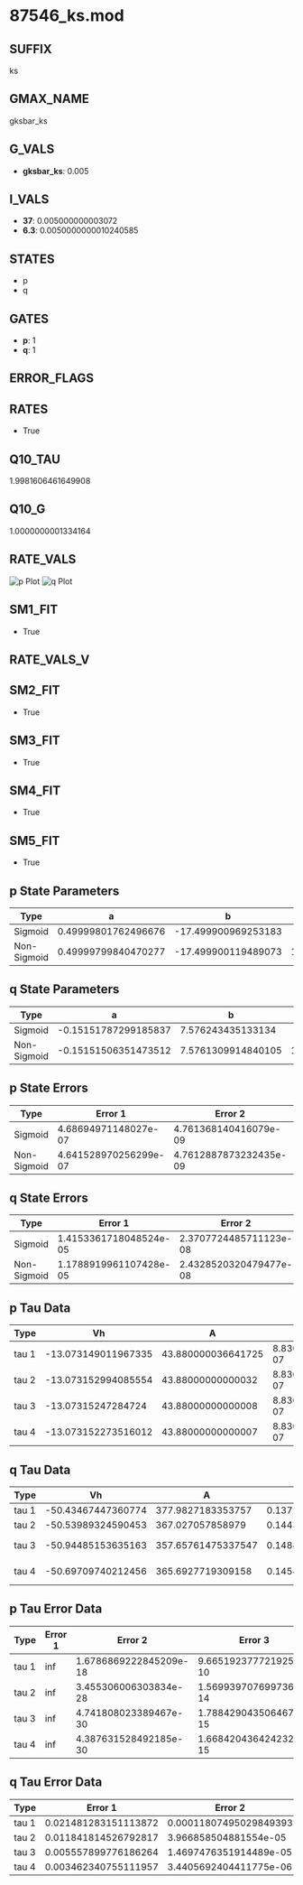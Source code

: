 # 87546_ks.mod

## SUFFIX

ks

## GMAX_NAME

gksbar_ks

## G_VALS

- **gksbar_ks**: 0.005

## I_VALS

- **37**: 0.005000000003072
- **6.3**: 0.0050000000010240585

## STATES

- p
- q

## GATES

- **p**: 1
- **q**: 1

## ERROR_FLAGS


## RATES

- True

## Q10_TAU

1.9981606461649908

## Q10_G

1.0000000001334164

## RATE_VALS

![p Plot](/Users/pbozelos/Dropbox/icg-Chai-Panos/supermodels/output_markdown_files/K/87546_ks.mod/images/p.png)
![q Plot](/Users/pbozelos/Dropbox/icg-Chai-Panos/supermodels/output_markdown_files/K/87546_ks.mod/images/q.png)

## SM1_FIT

- True

## RATE_VALS_V

## SM2_FIT

- True

## SM3_FIT

- True

## SM4_FIT

- True

## SM5_FIT

- True

## p State Parameters

| Type | a | b | c | d |
| --- | --- | --- | --- | --- |
| Sigmoid | 0.49999801762496676 | -17.499900969253183 |
| Non-Sigmoid | 0.49999799840470277 | -17.499900119489073 | 1.0000000162503884 | 2.1203999545525163e-08 |

## q State Parameters

| Type | a | b | c | d |
| --- | --- | --- | --- | --- |
| Sigmoid | -0.15151787299185837 | 7.576243435133134 |
| Non-Sigmoid | -0.15151506351473512 | 7.5761309914840105 | 1.0000087581637032 | 3.631138596370083e-07 |

## p State Errors

| Type | Error 1 | Error 2 | Error 3 |
| --- | --- | --- | --- |
| Sigmoid | 4.68694971148027e-07 | 4.761368140416079e-09 | 3.066198869851466e-07 |
| Non-Sigmoid | 4.641528970256299e-07 | 4.7612887873232435e-09 | 3.036484656134252e-07 |

## q State Errors

| Type | Error 1 | Error 2 | Error 3 |
| --- | --- | --- | --- |
| Sigmoid | 1.4153361718048524e-05 | 2.3707724485711123e-08 | 1.1100972072765229e-05 |
| Non-Sigmoid | 1.1788919961107428e-05 | 2.4328520320479477e-08 | 9.246458464311922e-06 |

## p Tau Data

| Type | Vh | A | b1 | b2 | c1 | c2 | d1 | d2 | e1 | e2 |
| --- | --- | --- | --- | --- | --- | --- | --- | --- | --- | --- |
| tau 1 | -13.073149011967335 | 43.880000036641725 | 8.830159980942629e-07 | 8.830068627112676e-07 |
| tau 2 | -13.073152994085554 | 43.88000000000032 | 8.830123984080538e-07 | 4.720369983888933e-13 | 8.830123972563522e-07 | -3.0766980395523047e-13 |
| tau 3 | -13.07315247284724 | 43.88000000000008 | 8.830123790676135e-07 | 4.720370929352963e-13 | -2.4259399774483736e-16 | 8.830123790630386e-07 | -3.0766980395523047e-13 | -2.4272939158619794e-16 |
| tau 4 | -13.073152273516012 | 43.88000000000007 | 8.830123714329691e-07 | 4.720371808244845e-13 | -2.4259399774483736e-16 | 2.488331437915638e-19 | 8.830123714268014e-07 | -3.076698995189974e-13 | -2.4272938371876226e-16 | 2.487967649165277e-19 |

## q Tau Data

| Type | Vh | A | b1 | b2 | c1 | c2 | d1 | d2 | e1 | e2 |
| --- | --- | --- | --- | --- | --- | --- | --- | --- | --- | --- |
| tau 1 | -50.43467447360774 | 377.9827183353757 | 0.13714224664612867 | 6.965581030564253e-05 |
| tau 2 | -50.53989324590453 | 367.027057858979 | 0.14431023819586025 | 0.0009917967588882529 | -0.0005563006978916745 | 2.909214665829166e-06 |
| tau 3 | -50.94485153635163 | 357.65761475337547 | 0.14847611802820762 | 0.0009434909016894446 | -1.1598828964125448e-05 | -0.0020026433974310635 | 2.5291349169099083e-05 | -9.93325994583027e-08 |
| tau 4 | -50.69709740212456 | 365.6927719309158 | 0.14543322653514124 | 0.0005915249680430165 | -1.6501112431327374e-05 | 5.493755079625968e-08 | -0.0014366170313100661 | 2.6563085781871725e-05 | -2.0129543240877774e-07 | 5.336011384397621e-10 |

## p Tau Error Data

| Type | Error 1 | Error 2 | Error 3 |
| --- | --- | --- | --- |
| tau 1 | inf | 1.6786869222845209e-18 | 9.665192377721925e-10 |
| tau 2 | inf | 3.455306006303834e-28 | 1.5699397076997368e-14 |
| tau 3 | inf | 4.741808023389467e-30 | 1.7884290435064677e-15 |
| tau 4 | inf | 4.387631528492185e-30 | 1.6684204364242323e-15 |

## q Tau Error Data

| Type | Error 1 | Error 2 | Error 3 |
| --- | --- | --- | --- |
| tau 1 | 0.021481283151113872 | 0.00011807495029849393 | 0.010366776904150658 |
| tau 2 | 0.011841814526792817 | 3.966858504881554e-05 | 0.005714809887100528 |
| tau 3 | 0.005557899776186264 | 1.4697476351914489e-05 | 0.0026822190569358163 |
| tau 4 | 0.003462340755111957 | 3.4405692404411775e-06 | 0.001670911086730543 |

